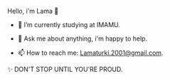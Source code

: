  Hello, i'm Lama 👋


- 🔭 I’m currently studying at IMAMU.

- 💬 Ask me about anything, i'm happy to help.

- 📫 How to reach me: Lamaturki.2001@gmail.com.

 ✨ DON'T STOP UNTIL YOU'RE PROUD.
